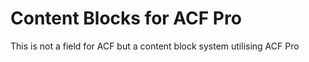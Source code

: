 # Content Blocks for ACF Pro

This is not a field for ACF but a content block system utilising ACF Pro